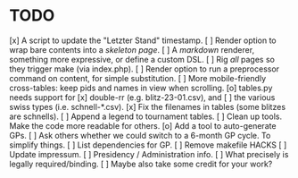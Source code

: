 # TODO

[x] A script to update the "Letzter Stand" timestamp.
[ ] Render option to wrap bare contents into a *skeleton page*.
[ ] A *markdown* renderer, something more expressive, or define a custom DSL.
[ ] Rig *all* pages so they trigger make (via index.php).
[ ] Render option to run a preprocessor command on content, for simple substitution.
[ ] More mobile-friendly cross-tables: keep pids and names in view when scrolling.
[o] tables.py needs support for
	[x] double-rr (e.g. blitz-23-01.csv), and
	[ ]	the various swiss types (i.e. schnell-*.csv).
[x] Fix the filenames in tables (some blitzes are schnells).
[ ] Append a legend to tournament tables.
[ ] Clean up tools. Make the code more readable for others.
[o] Add a tool to auto-generate GPs.
	[ ] Ask others whether we could switch to a 6-month GP cycle. To simplify things.
	[ ] List dependencies for GP.
[ ] Remove makefile HACKS
[ ] Update impressum.
	[ ] Presidency / Administration info.
	[ ] What precisely is legally required/binding.
	[ ] Maybe also take some credit for your work?
